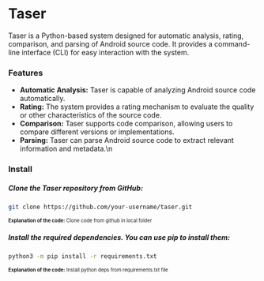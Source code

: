 # Taser
Taser is a Python-based system designed for automatic analysis, rating, comparison, and parsing of Android source code. It provides a command-line interface (CLI) for easy interaction with the system.

### Features
- **Automatic Analysis:** Taser is capable of analyzing Android source code automatically.
- **Rating:** The system provides a rating mechanism to evaluate the quality or other characteristics of the source code.
- **Comparison:** Taser supports code comparison, allowing users to compare different versions or implementations.
- **Parsing:** Taser can parse Android source code to extract relevant information and metadata.\n

### Install
##### Clone the Taser repository from GitHub:
``` bash
git clone https://github.com/your-username/taser.git
```
<sub><sup><b>Explanation of the code:</b> Clone code from github in local folder</sup></sub>

##### Install the required dependencies. You can use pip to install them:
``` bash
python3 -m pip install -r requirements.txt
```
<sub><sup><b>Explanation of the code:</b> Install python deps from requirements.txt file</sup></sub>
